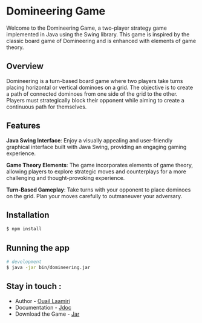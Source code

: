 # Domineering Game
Welcome to the Domineering Game, a two-player strategy game implemented in Java using the Swing library. This game is inspired by the classic board game of Domineering and is enhanced with elements of game theory.
## Overview
Domineering is a turn-based board game where two players take turns placing horizontal or vertical dominoes on a grid. The objective is to create a path of connected dominoes from one side of the grid to the other. Players must strategically block their opponent while aiming to create a continuous path for themselves.
## Features
**Java Swing Interface**: Enjoy a visually appealing and user-friendly graphical interface built with Java Swing, providing an engaging gaming experience.

**Game Theory Elements**: The game incorporates elements of game theory, allowing players to explore strategic moves and counterplays for a more challenging and thought-provoking experience.

**Turn-Based Gameplay**: Take turns with your opponent to place dominoes on the grid. Plan your moves carefully to outmaneuver your adversary.

## Installation

```bash
$ npm install
```

## Running the app

```bash
# development
$ java -jar bin/domineering.jar
```


## Stay in touch :
- Author - [Ouail Laamiri](https://www.linkedin.com/in/ouaillaamiri/) 
- Documentation - [Jdoc](https://laamiriouail.github.io/Domineering--Game/)
- Download the Game - [Jar](https://drive.google.com/file/d/1XpbO-hPDwcZVYDoG1L2c-HU0BHQxJWqA/view?usp=sharing)
